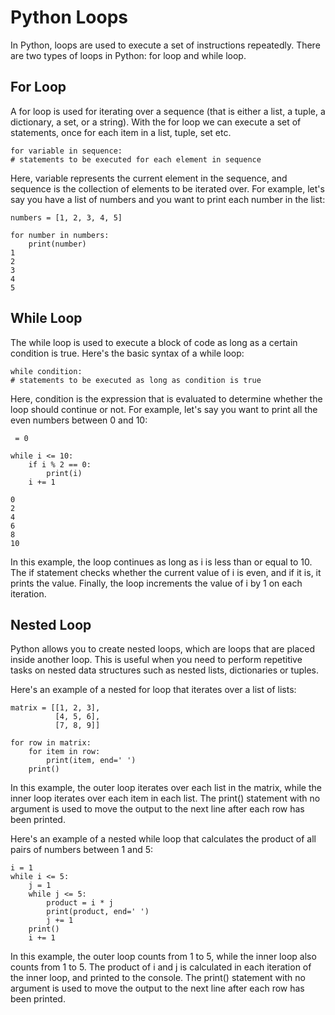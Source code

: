 # Python Loops
In Python, loops are used to execute a set of instructions repeatedly. There are two types of loops in Python: for loop and while loop.

## For Loop
A for loop is used for iterating over a sequence (that is either a list, a tuple, a dictionary, a set, or a string). 
With the for loop we can execute a set of statements, once for each item in a list, tuple, set etc.

``` 
for variable in sequence:
# statements to be executed for each element in sequence
```
Here, variable represents the current element in the sequence, and sequence is the collection of elements to be iterated over.
For example, let's say you have a list of numbers and you want to print each number in the list:

```
numbers = [1, 2, 3, 4, 5]

for number in numbers:
    print(number)
1
2
3
4
5
```

## While Loop
The while loop is used to execute a block of code as long as a certain condition is true. Here's the basic syntax of a while loop:

```
while condition:
# statements to be executed as long as condition is true
```
Here, condition is the expression that is evaluated to determine whether the loop should continue or not.
For example, let's say you want to print all the even numbers between 0 and 10:

```
 = 0

while i <= 10:
    if i % 2 == 0:
        print(i)
    i += 1

0
2
4
6
8
10
```

In this example, the loop continues as long as i is less than or equal to 10. 
The if statement checks whether the current value of i is even, and if it is, it prints the value. 
Finally, the loop increments the value of i by 1 on each iteration.


## Nested Loop

Python allows you to create nested loops, which are loops that are placed inside another loop. 
This is useful when you need to perform repetitive tasks on nested data structures such as nested lists, dictionaries or tuples.

Here's an example of a nested for loop that iterates over a list of lists:

```
matrix = [[1, 2, 3],
          [4, 5, 6],
          [7, 8, 9]]

for row in matrix:
    for item in row:
        print(item, end=' ')
    print()
```

In this example, the outer loop iterates over each list in the matrix, while the inner loop iterates over each item in each list. 
The print() statement with no argument is used to move the output to the next line after each row has been printed.

Here's an example of a nested while loop that calculates the product of all pairs of numbers between 1 and 5:

```
i = 1
while i <= 5:
    j = 1
    while j <= 5:
        product = i * j
        print(product, end=' ')
        j += 1
    print()
    i += 1
```

In this example, the outer loop counts from 1 to 5, while the inner loop also counts from 1 to 5. 
The product of i and j is calculated in each iteration of the inner loop, and printed to the console. 
The print() statement with no argument is used to move the output to the next line after each row has been printed.
